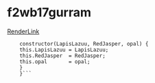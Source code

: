 # f2wb17gurram

[RenderLink](https://f2db17gurram.onrender.com)

``` class   Gems{
    constructor(LapisLazuu, RedJasper, opal) {
    this.LapisLazuu = LapisLazuu;
    this.RedJasper  = RedJasper;
    this.opal       = opal;
    }
    }```
